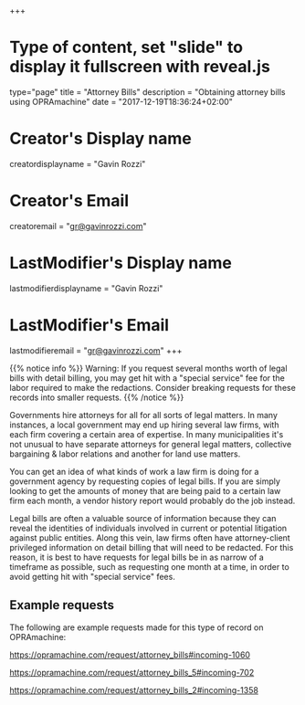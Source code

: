 +++
# Type of content, set "slide" to display it fullscreen with reveal.js
type="page"
title = "Attorney Bills"
description = "Obtaining attorney bills using OPRAmachine"
date = "2017-12-19T18:36:24+02:00"
# Creator's Display name
creatordisplayname = "Gavin Rozzi"
# Creator's Email
creatoremail = "gr@gavinrozzi.com"
# LastModifier's Display name
lastmodifierdisplayname = "Gavin Rozzi"
# LastModifier's Email
lastmodifieremail = "gr@gavinrozzi.com"
+++

{{% notice info %}}
Warning: If you request several months worth of legal bills with detail billing, you may get hit with a "special service" fee for the labor required to make the redactions. Consider breaking requests for these records into smaller requests.
{{% /notice %}}

Governments hire attorneys for all for all sorts of legal matters. In many instances, a local government may end up hiring several law firms, with each firm covering a certain area of expertise. In many municipalities it's not unusual to have separate attorneys for general legal matters, collective bargaining & labor relations and another for land use matters.

You can get an idea of what kinds of work a law firm is doing for a government agency by requesting copies of legal bills. If you are simply looking to get the amounts of money that are being paid to a certain law firm each month, a vendor history report would probably do the job instead.

Legal bills are often a valuable source of information because they can reveal the identities of individuals involved in current or potential litigation against public entities. Along this vein, law firms often have attorney-client privileged information on detail billing that will need to be redacted. For this reason, it is best to have requests for legal bills be in as narrow of a timeframe as possible, such as requesting one month at a time, in order to avoid getting hit with "special service" fees.

## Example requests
The following are example requests made for this type of record on OPRAmachine:

https://opramachine.com/request/attorney_bills#incoming-1060

https://opramachine.com/request/attorney_bills_5#incoming-702

https://opramachine.com/request/attorney_bills_2#incoming-1358
